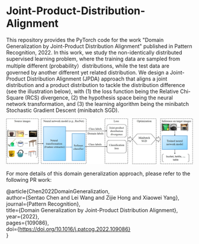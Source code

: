 # Joint-Product-Distribution-Alignment

This repository provides the PyTorch code for the work "Domain Generalization by Joint-Product Distribution Alignment" published in Pattern Recognition, 2022. In this work, we study the non-identically distributed supervised learning problem, where the training data are sampled from multiple different (probability）distributions, while the test data are governed by another different yet related distribution. We design a Joint-Product Distribution Alignment (JPDA) approach that aligns a joint distribution and a product distribution to tackle the distribution difference (see the illustration below), with (1) the loss function being the Relative Chi-Square (RCS) divergence, (2) the hypothesis space being the neural network transformation, and (3) the learning algorithm being the minibatch Stochastic Gradient Descent (minibatch SGD). 


![idea](idea.jpg)


For more details of this domain generalization approach,  please refer to the following PR work: 

@article{Chen2022DomainGeneralization,  
  author={Sentao Chen and Lei Wang and Zijie Hong and Xiaowei Yang},  
  journal={Pattern Recognition},   
  title={Domain Generalization by Joint-Product Distribution Alignment},   
  year={2022},   
  pages={109086},  
  doi={https://doi.org/10.1016/j.patcog.2022.109086}  
  }

